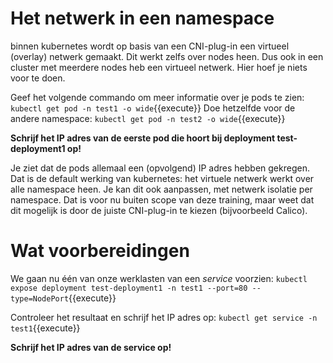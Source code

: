 
# Het netwerk in een namespace
binnen kubernetes wordt op basis van een CNI-plug-in een virtueel (overlay) netwerk gemaakt. Dit werkt zelfs over nodes heen. Dus ook in een cluster met meerdere nodes heb een virtueel netwerk. Hier hoef je niets voor te doen.

Geef het volgende commando om meer informatie over je pods te zien: `kubectl get pod -n test1 -o wide`{{execute}}
Doe hetzelfde voor de andere namespace: `kubectl get pod -n test2 -o wide`{{execute}}

**Schrijf het IP adres van de eerste pod die hoort bij deployment test-deployment1 op!**

Je ziet dat de pods allemaal een (opvolgend) IP adres hebben gekregen. Dat is de default werking van kubernetes: het virtuele netwerk werkt over alle namespace heen. Je kan dit ook aanpassen, met netwerk isolatie per namespace. Dat is voor nu buiten scope van deze training, maar weet dat dit mogelijk is door de juiste CNI-plug-in te kiezen (bijvoorbeeld Calico).

# Wat voorbereidingen
We gaan nu één van onze werklasten van een *service* voorzien: `kubectl expose deployment test-deployment1 -n test1 --port=80 --type=NodePort`{{execute}}

Controleer het resultaat en schrijf het IP adres op: `kubectl get service -n test1`{{execute}}

**Schrijf het IP adres van de service op!**
